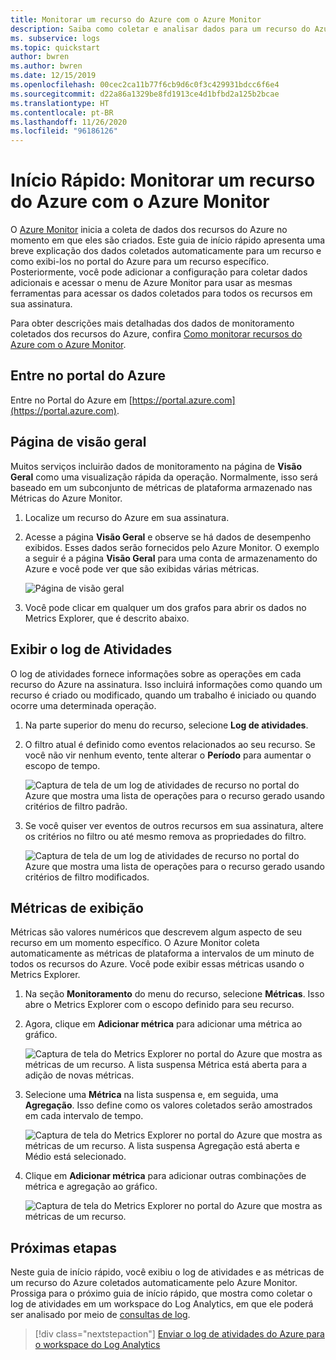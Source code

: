 ```yaml
---
title: Monitorar um recurso do Azure com o Azure Monitor
description: Saiba como coletar e analisar dados para um recurso do Azure no Azure Monitor.
ms. subservice: logs
ms.topic: quickstart
author: bwren
ms.author: bwren
ms.date: 12/15/2019
ms.openlocfilehash: 00cec2ca11b77f6cb9d6c0f3c429931bdcc6f6e4
ms.sourcegitcommit: d22a86a1329be8fd1913ce4d1bfbd2a125b2bcae
ms.translationtype: HT
ms.contentlocale: pt-BR
ms.lasthandoff: 11/26/2020
ms.locfileid: "96186126"
---
```

# <a name="quickstart-monitor-an-azure-resource-with-azure-monitor"></a>Início Rápido: Monitorar um recurso do Azure com o Azure Monitor
O [Azure Monitor](../overview.md) inicia a coleta de dados dos recursos do Azure no momento em que eles são criados. Este guia de início rápido apresenta uma breve explicação dos dados coletados automaticamente para um recurso e como exibi-los no portal do Azure para um recurso específico. Posteriormente, você pode adicionar a configuração para coletar dados adicionais e acessar o menu de Azure Monitor para usar as mesmas ferramentas para acessar os dados coletados para todos os recursos em sua assinatura.

Para obter descrições mais detalhadas dos dados de monitoramento coletados dos recursos do Azure, confira [Como monitorar recursos do Azure com o Azure Monitor](../insights/monitor-azure-resource.md).


## <a name="sign-in-to-azure-portal"></a>Entre no portal do Azure

Entre no Portal do Azure em [https://portal.azure.com](https://portal.azure.com). 


## <a name="overview-page"></a>Página de visão geral
Muitos serviços incluirão dados de monitoramento na página de **Visão Geral** como uma visualização rápida da operação. Normalmente, isso será baseado em um subconjunto de métricas de plataforma armazenado nas Métricas do Azure Monitor.

1. Localize um recurso do Azure em sua assinatura.
2. Acesse a página **Visão Geral** e observe se há dados de desempenho exibidos. Esses dados serão fornecidos pelo Azure Monitor. O exemplo a seguir é a página **Visão Geral** para uma conta de armazenamento do Azure e você pode ver que são exibidas várias métricas.

    ![Página de visão geral](media/quick-monitor-azure-resource/overview.png)

3. Você pode clicar em qualquer um dos grafos para abrir os dados no Metrics Explorer, que é descrito abaixo.

## <a name="view-the-activity-log"></a>Exibir o log de Atividades
O log de atividades fornece informações sobre as operações em cada recurso do Azure na assinatura. Isso incluirá informações como quando um recurso é criado ou modificado, quando um trabalho é iniciado ou quando ocorre uma determinada operação.

1. Na parte superior do menu do recurso, selecione **Log de atividades**.
2. O filtro atual é definido como eventos relacionados ao seu recurso. Se você não vir nenhum evento, tente alterar o **Período** para aumentar o escopo de tempo.

    ![Captura de tela de um log de atividades de recurso no portal do Azure que mostra uma lista de operações para o recurso gerado usando critérios de filtro padrão.](media/quick-monitor-azure-resource/activity-log-resource.png)

4. Se você quiser ver eventos de outros recursos em sua assinatura, altere os critérios no filtro ou até mesmo remova as propriedades do filtro.

    ![Captura de tela de um log de atividades de recurso no portal do Azure que mostra uma lista de operações para o recurso gerado usando critérios de filtro modificados.](media/quick-monitor-azure-resource/activity-log-all.png)



## <a name="view-metrics"></a>Métricas de exibição
Métricas são valores numéricos que descrevem algum aspecto de seu recurso em um momento específico. O Azure Monitor coleta automaticamente as métricas de plataforma a intervalos de um minuto de todos os recursos do Azure. Você pode exibir essas métricas usando o Metrics Explorer.

1. Na seção **Monitoramento** do menu do recurso, selecione **Métricas**. Isso abre o Metrics Explorer com o escopo definido para seu recurso.
2. Agora, clique em **Adicionar métrica** para adicionar uma métrica ao gráfico.
   
   ![Captura de tela do Metrics Explorer no portal do Azure que mostra as métricas de um recurso. A lista suspensa Métrica está aberta para a adição de novas métricas.](media/quick-monitor-azure-resource/metrics-explorer-01.png)
   
4. Selecione uma **Métrica** na lista suspensa e, em seguida, uma **Agregação**. Isso define como os valores coletados serão amostrados em cada intervalo de tempo.

    ![Captura de tela do Metrics Explorer no portal do Azure que mostra as métricas de um recurso. A lista suspensa Agregação está aberta e Médio está selecionado.](media/quick-monitor-azure-resource/metrics-explorer-02.png)

5. Clique em **Adicionar métrica** para adicionar outras combinações de métrica e agregação ao gráfico.

    ![Captura de tela do Metrics Explorer no portal do Azure que mostra as métricas de um recurso.](media/quick-monitor-azure-resource/metrics-explorer-03.png)



## <a name="next-steps"></a>Próximas etapas
Neste guia de início rápido, você exibiu o log de atividades e as métricas de um recurso do Azure coletados automaticamente pelo Azure Monitor. Prossiga para o próximo guia de início rápido, que mostra como coletar o log de atividades em um workspace do Log Analytics, em que ele poderá ser analisado por meio de [consultas de log](../log-query/log-query-overview.md).

> [!div class="nextstepaction"]
> [Enviar o log de atividades do Azure para o workspace do Log Analytics](./quick-collect-activity-log-portal.md)